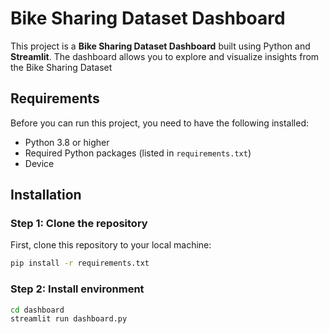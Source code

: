 # Bike Sharing Dataset Dashboard

This project is a **Bike Sharing Dataset Dashboard** built using Python and **Streamlit**. The dashboard allows you to explore and visualize insights from the Bike Sharing Dataset

## Requirements

Before you can run this project, you need to have the following installed:

- Python 3.8 or higher
- Required Python packages (listed in `requirements.txt`)
- Device

## Installation

### Step 1: Clone the repository
First, clone this repository to your local machine:

```bash
pip install -r requirements.txt
```
### Step 2: Install environment

```bash
cd dashboard
streamlit run dashboard.py
```